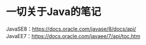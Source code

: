 # 一切关于Java的笔记
JavaSE8：https://docs.oracle.com/javase/8/docs/api/
<br>JavaEE7：https://docs.oracle.com/javaee/7/api/toc.htm
